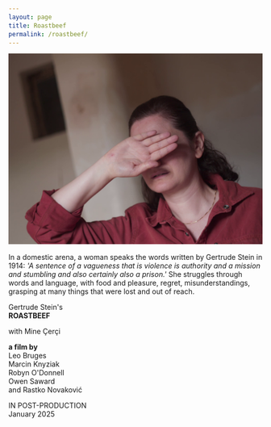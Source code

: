 ```yaml
---
layout: page
title: Roastbeef
permalink: /roastbeef/
---
```


![Beef](/images/beef.png)

In a domestic arena, a woman speaks the words written by Gertrude Stein in 1914: _'A sentence of a vagueness that is violence is authority and a mission and stumbling and also certainly also a prison.'_ She struggles through words and language, with food and pleasure, regret, misunderstandings, grasping at many things that were lost and out of reach.  
    
Gertrude Stein's  
**ROASTBEEF**   
  
with Mine Çerçi  
  
**a film by**  
Leo Bruges  
Marcin Knyziak  
Robyn O'Donnell  
Owen Saward  
and Rastko Novaković  
  
IN POST-PRODUCTION  
January 2025  
